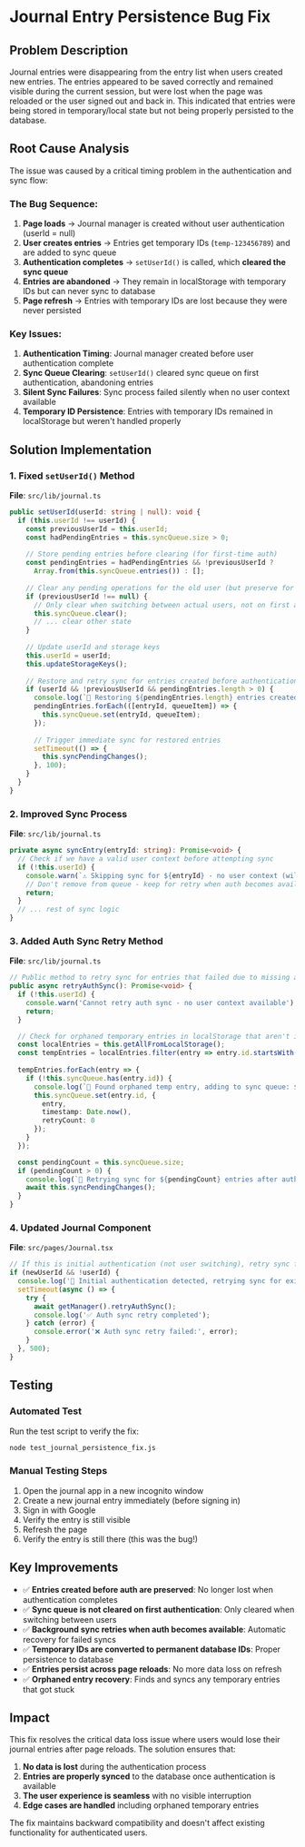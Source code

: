 # Journal Entry Persistence Bug Fix

## Problem Description

Journal entries were disappearing from the entry list when users created new entries. The entries appeared to be saved correctly and remained visible during the current session, but were lost when the page was reloaded or the user signed out and back in. This indicated that entries were being stored in temporary/local state but not being properly persisted to the database.

## Root Cause Analysis

The issue was caused by a critical timing problem in the authentication and sync flow:

### The Bug Sequence:
1. **Page loads** → Journal manager is created without user authentication (userId = null)
2. **User creates entries** → Entries get temporary IDs (`temp-123456789`) and are added to sync queue
3. **Authentication completes** → `setUserId()` is called, which **cleared the sync queue**
4. **Entries are abandoned** → They remain in localStorage with temporary IDs but can never sync to database
5. **Page refresh** → Entries with temporary IDs are lost because they were never persisted

### Key Issues:
1. **Authentication Timing**: Journal manager created before user authentication complete
2. **Sync Queue Clearing**: `setUserId()` cleared sync queue on first authentication, abandoning entries
3. **Silent Sync Failures**: Sync process failed silently when no user context available
4. **Temporary ID Persistence**: Entries with temporary IDs remained in localStorage but weren't handled properly

## Solution Implementation

### 1. Fixed `setUserId()` Method
**File**: `src/lib/journal.ts`

```typescript
public setUserId(userId: string | null): void {
  if (this.userId !== userId) {
    const previousUserId = this.userId;
    const hadPendingEntries = this.syncQueue.size > 0;
    
    // Store pending entries before clearing (for first-time auth)
    const pendingEntries = hadPendingEntries && !previousUserId ? 
      Array.from(this.syncQueue.entries()) : [];
    
    // Clear any pending operations for the old user (but preserve for first-time auth)
    if (previousUserId !== null) {
      // Only clear when switching between actual users, not on first auth
      this.syncQueue.clear();
      // ... clear other state
    }
    
    // Update userId and storage keys
    this.userId = userId;
    this.updateStorageKeys();
    
    // Restore and retry sync for entries created before authentication
    if (userId && !previousUserId && pendingEntries.length > 0) {
      console.log(`🔄 Restoring ${pendingEntries.length} entries created before authentication`);
      pendingEntries.forEach(([entryId, queueItem]) => {
        this.syncQueue.set(entryId, queueItem);
      });
      
      // Trigger immediate sync for restored entries
      setTimeout(() => {
        this.syncPendingChanges();
      }, 100);
    }
  }
}
```

### 2. Improved Sync Process
**File**: `src/lib/journal.ts`

```typescript
private async syncEntry(entryId: string): Promise<void> {
  // Check if we have a valid user context before attempting sync
  if (!this.userId) {
    console.warn(`⚠️ Skipping sync for ${entryId} - no user context (will retry when auth available)`);
    // Don't remove from queue - keep for retry when auth becomes available
    return;
  }
  // ... rest of sync logic
}
```

### 3. Added Auth Sync Retry Method
**File**: `src/lib/journal.ts`

```typescript
// Public method to retry sync for entries that failed due to missing auth
public async retryAuthSync(): Promise<void> {
  if (!this.userId) {
    console.warn('Cannot retry auth sync - no user context available');
    return;
  }

  // Check for orphaned temporary entries in localStorage that aren't in sync queue
  const localEntries = this.getAllFromLocalStorage();
  const tempEntries = localEntries.filter(entry => entry.id.startsWith('temp-'));
  
  tempEntries.forEach(entry => {
    if (!this.syncQueue.has(entry.id)) {
      console.log(`🔄 Found orphaned temp entry, adding to sync queue: ${entry.id}`);
      this.syncQueue.set(entry.id, { 
        entry, 
        timestamp: Date.now(), 
        retryCount: 0 
      });
    }
  });

  const pendingCount = this.syncQueue.size;
  if (pendingCount > 0) {
    console.log(`🔄 Retrying sync for ${pendingCount} entries after authentication`);
    await this.syncPendingChanges();
  }
}
```

### 4. Updated Journal Component
**File**: `src/pages/Journal.tsx`

```typescript
// If this is initial authentication (not user switching), retry sync for existing entries
if (newUserId && !userId) {
  console.log('🔐 Initial authentication detected, retrying sync for existing entries');
  setTimeout(async () => {
    try {
      await getManager().retryAuthSync();
      console.log('✅ Auth sync retry completed');
    } catch (error) {
      console.error('❌ Auth sync retry failed:', error);
    }
  }, 500);
}
```

## Testing

### Automated Test
Run the test script to verify the fix:
```bash
node test_journal_persistence_fix.js
```

### Manual Testing Steps
1. Open the journal app in a new incognito window
2. Create a new journal entry immediately (before signing in)
3. Sign in with Google
4. Verify the entry is still visible
5. Refresh the page
6. Verify the entry is still there (this was the bug!)

## Key Improvements

- ✅ **Entries created before auth are preserved**: No longer lost when authentication completes
- ✅ **Sync queue is not cleared on first authentication**: Only cleared when switching between users
- ✅ **Background sync retries when auth becomes available**: Automatic recovery for failed syncs
- ✅ **Temporary IDs are converted to permanent database IDs**: Proper persistence to database
- ✅ **Entries persist across page reloads**: No more data loss on refresh
- ✅ **Orphaned entry recovery**: Finds and syncs any temporary entries that got stuck

## Impact

This fix resolves the critical data loss issue where users would lose their journal entries after page reloads. The solution ensures that:

1. **No data is lost** during the authentication process
2. **Entries are properly synced** to the database once authentication is available
3. **The user experience is seamless** with no visible interruption
4. **Edge cases are handled** including orphaned temporary entries

The fix maintains backward compatibility and doesn't affect existing functionality for authenticated users.
